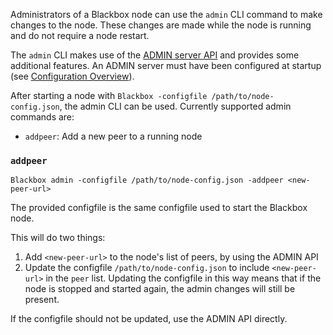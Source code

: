 Administrators of a Blackbox node can use the `admin` CLI command to make changes to the node.  These changes are made while the node is running and do not require a node restart.

The `admin` CLI makes use of the [ADMIN server API](../Interface%20%26%20API) and provides some additional features.  An ADMIN server must have been configured at startup (see [Configuration Overview](../../Configuration/Configuration%20Overview)).  

After starting a node with `Blackbox -configfile /path/to/node-config.json`, the admin CLI can be used.  Currently supported admin commands are:
- `addpeer`: Add a new peer to a running node

### `addpeer`
```
Blackbox admin -configfile /path/to/node-config.json -addpeer <new-peer-url>
```
The provided configfile is the same configfile used to start the Blackbox node.

This will do two things:

1. Add `<new-peer-url>` to the node's list of peers, by using the ADMIN API
1. Update the configfile `/path/to/node-config.json` to include `<new-peer-url>` in the `peer` list.  Updating the configfile in this way means that if the node is stopped and started again, the admin changes will still be present.

If the configfile should not be updated, use the ADMIN API directly.
